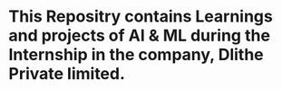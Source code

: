 # This Repositry contains Learnings and projects of AI & ML during the Internship in the company, Dlithe Private limited.
